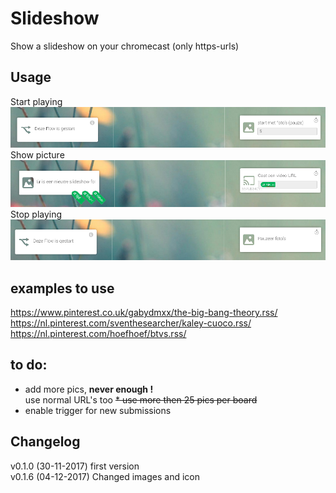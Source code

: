 # Slideshow
Show a slideshow on your chromecast 
(only https-urls)

## Usage
Start playing  
![Startplaying](assets/images/startplaying.png)
Show picture  
![Showpicture](assets/images/showpicture.png)
Stop playing  
![Stopplaying](assets/images/stopplaying.png)

## examples to use  
https://www.pinterest.co.uk/gabydmxx/the-big-bang-theory.rss/  
https://nl.pinterest.com/sventhesearcher/kaley-cuoco.rss/  
https://nl.pinterest.com/hoefhoef/btvs.rss/   

## to do:
* add more pics, **never enough !**  
use normal URL's too
<strike>* use more then 25 pics per board</strike>
* enable trigger for new submissions

## Changelog
v0.1.0 (30-11-2017) first version  
v0.1.6 (04-12-2017) Changed images and icon